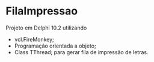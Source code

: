 # FilaImpressao
Projeto em Delphi 10.2 utilizando 
* vcl.FireMonkey;
* Programação orientada a objeto;
* Class TThread; para gerar fila de impressão de letras.
